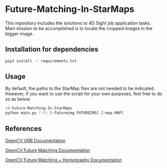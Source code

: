 # Future-Matching-In-StarMaps

This repository includes the solutions to 4D Sight job application tasks. \
Main mission to be accomplished is to locate the cropped images in the bigger image.

## Installation for dependencies



```bash
pip3 install -r requirements.txt
```

## Usage

By default, the paths to the StarMap files are not needed to be indicated. \
However, if you want to use the script for your own purposes, feel free to do so as below.

```bash
cd Future-Matching-In-StarMaps
python main.py [-h] [-futureimg FUTUREIMG] [-map MAP]
```



## References

[OpenCV ORB Documentation](https://docs.opencv.org/master/d1/d89/tutorial_py_orb.html)

[OpenCV Future Matching Documentation](https://docs.opencv.org/master/dc/dc3/tutorial_py_matcher.html)

[OpenCV Future Matching + Homography Documentation](https://docs.opencv.org/master/d1/de0/tutorial_py_feature_homography.html)

